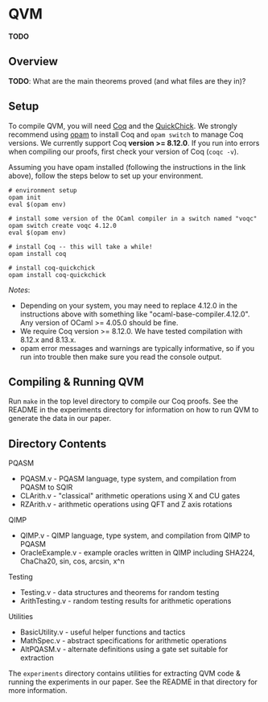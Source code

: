 # QVM

**TODO**

## Overview

**TODO**: What are the main theorems proved (and what files are they in)?

## Setup

To compile QVM, you will need [Coq](https://coq.inria.fr/) and the [QuickChick](https://github.com/QuickChick/QuickChick). We strongly recommend using [opam](https://opam.ocaml.org/doc/Install.html) to install Coq and `opam switch` to manage Coq versions. We currently support Coq **version >= 8.12.0**. If you run into errors when compiling our proofs, first check your version of Coq (`coqc -v`).

Assuming you have opam installed (following the instructions in the link above), follow the steps below to set up your environment.
```
# environment setup
opam init
eval $(opam env)

# install some version of the OCaml compiler in a switch named "voqc"
opam switch create voqc 4.12.0
eval $(opam env)

# install Coq -- this will take a while!
opam install coq

# install coq-quickchick
opam install coq-quickchick
```

*Notes*:
* Depending on your system, you may need to replace 4.12.0 in the instructions above with something like "ocaml-base-compiler.4.12.0". Any version of OCaml >= 4.05.0 should be fine. 
* We require Coq version >= 8.12.0. We have tested compilation with 8.12.x and 8.13.x.
* opam error messages and warnings are typically informative, so if you run into trouble then make sure you read the console output.

## Compiling & Running QVM

Run `make` in the top level directory to compile our Coq proofs. See the README in the experiments directory for information on how to run QVM to generate the data in our paper.

## Directory Contents

PQASM
* PQASM.v - PQASM language, type system, and compilation from PQASM to SQIR
* CLArith.v - "classical" arithmetic operations using X and CU gates
* RZArith.v - arithmetic operations using QFT and Z axis rotations

QIMP
* QIMP.v - QIMP language, type system, and compilation from QIMP to PQASM
* OracleExample.v - example oracles written in QIMP including SHA224, ChaCha20, sin, cos, arcsin, x^n

Testing
* Testing.v - data structures and theorems for random testing
* ArithTesting.v - random testing results for arithmetic operations

Utilities
* BasicUtility.v - useful helper functions and tactics
* MathSpec.v - abstract specifications for arithmetic operations
* AltPQASM.v - alternate definitions using a gate set suitable for extraction 

The `experiments` directory contains utilities for extracting QVM code & running the experiments in our paper. See the README in that directory for more information.
